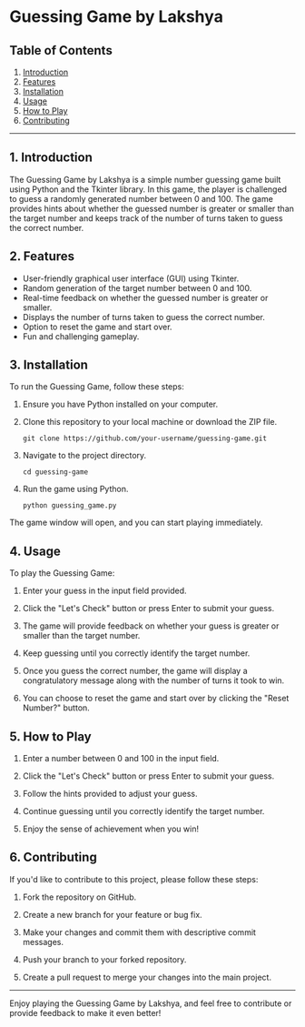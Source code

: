 # Guessing Game by Lakshya

## Table of Contents

1. [Introduction](#introduction)
2. [Features](#features)
3. [Installation](#installation)
4. [Usage](#usage)
5. [How to Play](#how-to-play)
6. [Contributing](#contributing)

---

## 1. Introduction

The Guessing Game by Lakshya is a simple number guessing game built using Python and the Tkinter library. In this game, the player is challenged to guess a randomly generated number between 0 and 100. The game provides hints about whether the guessed number is greater or smaller than the target number and keeps track of the number of turns taken to guess the correct number.

## 2. Features

- User-friendly graphical user interface (GUI) using Tkinter.
- Random generation of the target number between 0 and 100.
- Real-time feedback on whether the guessed number is greater or smaller.
- Displays the number of turns taken to guess the correct number.
- Option to reset the game and start over.
- Fun and challenging gameplay.

## 3. Installation

To run the Guessing Game, follow these steps:

1. Ensure you have Python installed on your computer.

2. Clone this repository to your local machine or download the ZIP file.

   ```shell
   git clone https://github.com/your-username/guessing-game.git
   ```

3. Navigate to the project directory.

   ```shell
   cd guessing-game
   ```

4. Run the game using Python.

   ```shell
   python guessing_game.py
   ```

The game window will open, and you can start playing immediately.

## 4. Usage

To play the Guessing Game:

1. Enter your guess in the input field provided.

2. Click the "Let's Check" button or press Enter to submit your guess.

3. The game will provide feedback on whether your guess is greater or smaller than the target number.

4. Keep guessing until you correctly identify the target number.

5. Once you guess the correct number, the game will display a congratulatory message along with the number of turns it took to win.

6. You can choose to reset the game and start over by clicking the "Reset Number?" button.

## 5. How to Play

1. Enter a number between 0 and 100 in the input field.

2. Click the "Let's Check" button or press Enter to submit your guess.

3. Follow the hints provided to adjust your guess.

4. Continue guessing until you correctly identify the target number.

5. Enjoy the sense of achievement when you win!

## 6. Contributing

If you'd like to contribute to this project, please follow these steps:

1. Fork the repository on GitHub.

2. Create a new branch for your feature or bug fix.

3. Make your changes and commit them with descriptive commit messages.

4. Push your branch to your forked repository.

5. Create a pull request to merge your changes into the main project.

---

Enjoy playing the Guessing Game by Lakshya, and feel free to contribute or provide feedback to make it even better!
